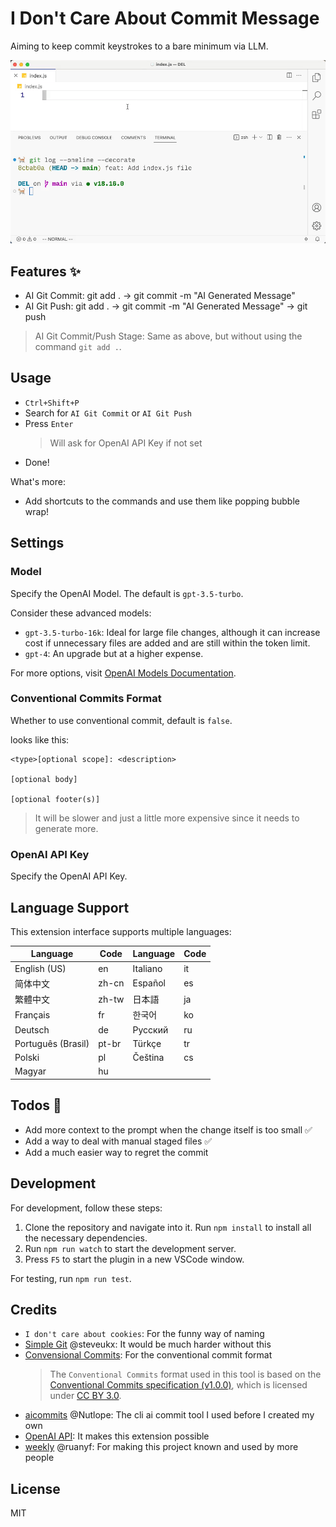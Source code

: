 # I Don't Care About Commit Message

Aiming to keep commit keystrokes to a bare minimum via LLM.

[![I Don't Care About Commit Message](res/vscode-i-dont-care-about-commit-message.gif)](https://github.com/mefengl/vscode-i-dont-care-about-commit-message)

## Features ✨

- AI Git Commit: git add . -> git commit -m "AI Generated Message"
- AI Git Push: git add . -> git commit -m "AI Generated Message" -> git push

> AI Git Commit/Push Stage: Same as above, but without using the command `git add .`.

## Usage

- `Ctrl+Shift+P`
- Search for `AI Git Commit` or `AI Git Push`
- Press `Enter`
  > Will ask for OpenAI API Key if not set
- Done!

What's more:

- Add shortcuts to the commands and use them like popping bubble wrap!

## Settings

### Model

Specify the OpenAI Model. The default is `gpt-3.5-turbo`.

Consider these advanced models:

- `gpt-3.5-turbo-16k`: Ideal for large file changes, although it can increase cost if unnecessary files are added and are still within the token limit.
- `gpt-4`: An upgrade but at a higher expense.

For more options, visit [OpenAI Models Documentation](https://platform.openai.com/docs/models).

### Conventional Commits Format

Whether to use conventional commit, default is `false`.

looks like this:

```plaintext
<type>[optional scope]: <description>

[optional body]

[optional footer(s)]
```

> It will be slower and just a little more expensive since it needs to generate more.

### OpenAI API Key

Specify the OpenAI API Key.

## Language Support

This extension interface supports multiple languages:

| Language            | Code   | Language            | Code   |
| ------------------- | ------ | ------------------- | ------ |
| English (US)        | en     | Italiano            | it     |
| 简体中文             | zh-cn  | Español             | es     |
| 繁體中文             | zh-tw  | 日本語               | ja     |
| Français            | fr     | 한국어               | ko     |
| Deutsch             | de     | Русский             | ru     |
| Português (Brasil)  | pt-br  | Türkçe              | tr     |
| Polski              | pl     | Čeština             | cs     |
| Magyar              | hu     |                     |        |

## Todos 🎏

- Add more context to the prompt when the change itself is too small ✅
- Add a way to deal with manual staged files ✅
- Add a much easier way to regret the commit

## Development

For development, follow these steps:

1. Clone the repository and navigate into it.
Run `npm install` to install all the necessary dependencies.
2. Run `npm run watch` to start the development server.
3. Press `F5` to start the plugin in a new VSCode window.

For testing, run `npm run test`.

## Credits

- `I don't care about cookies`: For the funny way of naming
- [Simple Git](https://github.com/steveukx/git-js) @steveukx: It would be much harder without this
- [Convensional Commits](https://www.conventionalcommits.org/en/v1.0.0/): For the conventional commit format
  > The `Conventional Commits` format used in this tool is based on the [Conventional Commits specification (v1.0.0)](https://www.conventionalcommits.org/en/v1.0.0/), which is licensed under [CC BY 3.0](https://creativecommons.org/licenses/by/3.0/).
- [aicommits](https://github.com/Nutlope/aicommits) @Nutlope: The cli ai commit tool I used before I created my own
- [OpenAI API](https://platform.openai.com/docs/api-reference/chat): It makes this extension possible
- [weekly](https://github.com/ruanyf/weekly) @ruanyf: For making this project known and used by more people

## License

MIT
